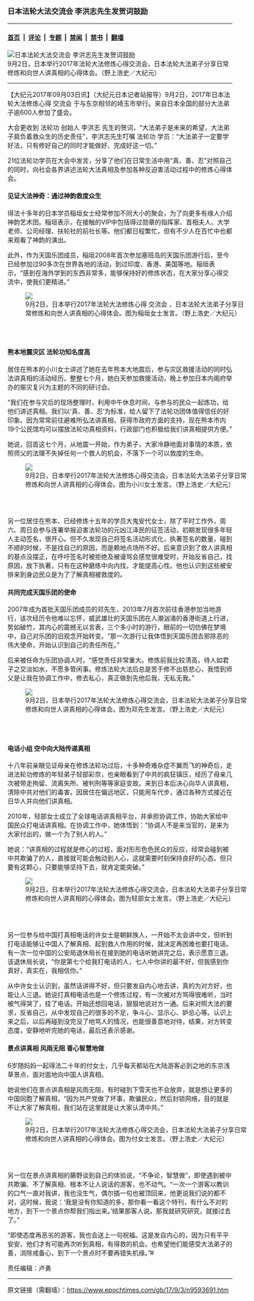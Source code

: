 ### 日本法轮大法交流会 李洪志先生发贺词鼓励

---

#### [首页](../../../..?n9593691) &nbsp;|&nbsp; [评论](../../../../../epoch-comment?n9593691) &nbsp;|&nbsp; [专题](../../../../../epoch-special?n9593691) &nbsp;|&nbsp; [禁闻](../../../../../epoch-news?n9593691) &nbsp;|&nbsp; [禁书](../../../../../books?n9593691) &nbsp;|&nbsp; [翻墙](https://github.com/gfw-breaker/nogfw/blob/master/README.md?n9593691)


<div><img alt="日本法轮大法交流会 李洪志先生发贺词鼓励" class="attachment-djy_600_400 size-djy_600_400 wp-post-image" src="https://i.epochtimes.com/assets/uploads/2017/09/DSCF8654-600x400.jpg"/>
<div class="caption">
 9月2日，日本举行2017年法轮大法修炼心得交流会，日本法轮大法弟子分享日常修炼和向世人讲真相的心得体会。（野上浩史／大纪元）
</div></div><hr/><div class="post_content" id="artbody" itemprop="articleBody">
 <!-- article content begin -->
 <p>
  【大纪元2017年09月03日讯】（大纪元日本记者站报导）9月2日，2017年日本法轮大法修炼心得
  <ok href="https://www.epochtimes.com/gb/tag/%E4%BA%A4%E6%B5%81%E4%BC%9A.html">
   交流会
  </ok>
  于与东京相邻的埼玉市举行。来自日本全国的部分大法弟子逾600人参加了盛会。
 </p>
 <p>
  大会更收到
  <ok href="https://www.epochtimes.com/gb/tag/%E6%B3%95%E8%BD%AE%E5%8A%9F.html">
   法轮功
  </ok>
  创始人
  <ok href="https://www.epochtimes.com/gb/tag/%E6%9D%8E%E6%B4%AA%E5%BF%97.html">
   李洪志
  </ok>
  先生的贺词，“大法弟子是未来的希望，大法弟子肩负着救众生的历史责任”，李洪志先生叮嘱
  <ok href="https://www.epochtimes.com/gb/tag/%E6%B3%95%E8%BD%AE%E5%8A%9F.html">
   法轮功
  </ok>
  学员：“大法弟子一定要学好法，只有修好自己的同时才能做好、完成好这一切。”
 </p>
 <p>
  21位法轮功学员在大会中发言，分享了他们在日常生活中用“真、善、忍”对照自己的同时，向社会各界讲述法轮大法真相及参加各种反迫害活动过程中的修炼心得体会。
 </p>
 <h4>
  见证大法神奇：通过神韵救度众生
 </h4>
 <p>
  得法十多年的日本学员稲垣女士经常参加不同大小的聚会，为了向更多有缘人介绍神韵艺术团。稲垣表示，在接触的VIP中包括得过勋章的指挥家、首相夫人、大学老师、公司经理、扶轮社的前社长等。他们都日程繁忙，但有不少人在百忙中也都来观看了神韵的演出。
 </p>
 <p>
  此外，作为天国乐团成员，稲垣2008年首次参加塞班岛的天国乐团游行后，至今已经参加过90多次在世界各地的活动，到过印度、香港、美国等地。稲垣表示，“感到在海外学到的东西非常多，能够保持好的修炼状态，在大家分享心得交流中，使我们更精进。”
 </p>
 <figure aria-describedby="caption-attachment-9593718" class="wp-caption aligncenter" id="attachment_9593718" style="width: 500px">
  <ok href=" https://i.epochtimes.com/assets/uploads/2017/09/DSC_7257-e1504413283714-450x325.jpg" rel="noreferrer noopener" target="_blank">
   <img class="wp-image-9593718" src="https://i.epochtimes.com/assets/uploads/2017/09/DSC_7257-e1504413283714-450x325.jpg"/>
  </ok>
  <br/><figcaption class="wp-caption-text" id="caption-attachment-9593718">
   9月2日，日本举行2017年法轮大法修炼心得
   <ok href="https://www.epochtimes.com/gb/tag/%E4%BA%A4%E6%B5%81%E4%BC%9A.html">
    交流会
   </ok>
   ，日本法轮大法弟子分享日常修炼和向世人讲真相的心得体会。图为稲垣女士发言。（野上浩史／大纪元）
  </figcaption><br/>
 </figure><br/>
 <h4>
  熊本地震灾区 法轮功知名度高
 </h4>
 <p>
  居住在熊本的小川女士讲述了她在去年熊本大地震后，参与灾区救援活动的同时弘法讲真相的活动经历。整整七个月，她白天参加救援活动，晚上参加日本内阁府举办的赈灾复兴为主题的不同的研讨会。
 </p>
 <p>
  “我们在参与灾后的现场整理时，利用中午休息时间，与参与的民众一起炼功，给他们讲述真相。我们以‘真、善、忍’为标准，给人留下了法轮功团体值得信任的好印象。因为常常前往避难所弘法讲真相，获得市政府方面的支持，现在熊本市内19个公民馆均可以摆放法轮功真相资料，行政部门也积极给我们讲真相提供方便。”
 </p>
 <p>
  她说，回首这七个月，从地震一开始，作为弟子，大家冷静地面对事情的本质，依照师父的法理不失掉任何一个救人的机会，不落下一个可以救度的生命。
 </p>
 <figure aria-describedby="caption-attachment-9593725" class="wp-caption aligncenter" id="attachment_9593725" style="width: 501px">
  <ok href=" https://i.epochtimes.com/assets/uploads/2017/09/DSC_7316-e1504413349227-450x328.jpg" rel="noreferrer noopener" target="_blank">
   <img class="wp-image-9593725" src="https://i.epochtimes.com/assets/uploads/2017/09/DSC_7316-e1504413349227-450x328.jpg"/>
  </ok>
  <br/><figcaption class="wp-caption-text" id="caption-attachment-9593725">
   9月2日，日本举行2017年法轮大法修炼心得交流会，日本法轮大法弟子分享日常修炼和向世人讲真相的心得体会。图为小川女士发言。（野上浩史／大纪元）
  </figcaption><br/>
 </figure><br/>
 <p>
  另一位居住在熊本、已经修炼十五年的学员大鬼安代女士，除了平时工作外，周六、周日会参与连署举报迫害法轮功的元凶江泽民的征签活动，初期发现很多年轻人主动签名，很开心。但不久发现自己将签名活动形式化，执著签名的数量，碰到不顺的时候，不是找自己的原因，而是赖地点场所不好。后来意识到了救人讲真相的基点没摆正，在呼吁签名时被拒绝及被谩骂会感觉很难受时，开始反省自己，找原因，放下执著，只有在这种磨练中向内找，才能提高心性。他也认识到这些被安排来到身边民众是为了了解真相被救度的。
 </p>
 <h4>
  共同完成天国乐团的使命
 </h4>
 <p>
  2007年成为首批天国乐团成员的邓先生，2013年7月首次前往香港参加当地游行，该次经历令他难以忘怀，威武雄壮的天国乐团在人潮汹涌的香港街道上行进，势如破竹，其内心的震撼无以言表，三个多小时的游行，眼前的一切仿佛在梦境中，自己对乐团的旧观念开始转变。“那一次游行让我体悟到天国乐团去邪除恶的伟大使命，开始认识到自己的责任所在。”
 </p>
 <p>
  后来被任命为乐团协调人时，“感觉责任非常重大。修炼前我比较清高，待人如君子之交淡如水，不愿多管闲事。修炼法轮大法后总是苦于修不出慈悲心，我悟到师父是让我在协调工作中，修去私心，真正做到先他后我，无私无我。”
 </p>
 <figure aria-describedby="caption-attachment-9593727" class="wp-caption aligncenter" id="attachment_9593727" style="width: 500px">
  <ok href=" https://i.epochtimes.com/assets/uploads/2017/09/DSC_7281-e1504413399693-450x335.jpg" rel="noreferrer noopener" target="_blank">
   <img class="wp-image-9593727" src="https://i.epochtimes.com/assets/uploads/2017/09/DSC_7281-e1504413399693-450x335.jpg"/>
  </ok>
  <br/><figcaption class="wp-caption-text" id="caption-attachment-9593727">
   9月2日，日本举行2017年法轮大法修炼心得交流会，日本法轮大法弟子分享日常修炼和向世人讲真相的心得体会。图为邓先生发言。（野上浩史／大纪元）
  </figcaption><br/>
 </figure><br/>
 <h4>
  电话小组 空中向大陆传递真相
 </h4>
 <p>
  十八年前亲眼见证母亲在修炼法轮功过后，十多种奇难杂症不翼而飞的神奇后，走进法轮功修炼的年轻弟子轻部彩奈，也亲眼看到了中共的疯狂镇压，经历了母亲几次被带走拘留、流离失所、被判刑等等家庭变故。来到日本后决心向华人讲真相，清除中共对他们的毒害。因居住在偏远地区，只能用车代步，通过各种方式接近在日华人并向他们讲真相。
 </p>
 <p>
  2010年，轻部女士成立了全球电话讲真相平台，并承担协调工作，协助大家给中国民众打电话讲真相。在协调工作中，她体悟到：“协调人不是来当官的，是来为大家付出的，做一个为了别人的人。”
 </p>
 <p>
  她说：“讲真相的过程就是修心的过程，面对形形色色民众的反应，经常会碰到被中共欺骗了的人，直接就可能会触动到人心，这就需要时刻保持良好的心态，但只要有这颗心，只要能够坚持下去，就肯定能突破。”
 </p>
 <figure aria-describedby="caption-attachment-9593728" class="wp-caption aligncenter" id="attachment_9593728" style="width: 500px">
  <ok href=" https://i.epochtimes.com/assets/uploads/2017/09/DSC_7247-e1504413435755-450x322.jpg" rel="noreferrer noopener" target="_blank">
   <img class="wp-image-9593728" src="https://i.epochtimes.com/assets/uploads/2017/09/DSC_7247-e1504413435755-450x322.jpg"/>
  </ok>
  <br/><figcaption class="wp-caption-text" id="caption-attachment-9593728">
   9月2日，日本举行2017年法轮大法修炼心得交流会，日本法轮大法弟子分享日常修炼和向世人讲真相的心得体会。图为轻部女士发言。（野上浩史／大纪元）
  </figcaption><br/>
 </figure><br/>
 <p>
  另一位参与给中国打真相电话的许女士是朝鲜族人，一开始不太会讲中文，但听到打电话能够让中国人了解真相、起到救人作用的时候，就决定再困难也要打电话。有一次一位中国的公安局退休局长在接到她的电话听她讲完之后，表示愿意三退。该退休局长说，“你是第七个给我打电话的人，七人中你讲的最不好，但我感到你真好，真实在，我相信你。”
 </p>
 <p>
  从中许女士认识到，虽然话讲得不好，但只要发自内心地去讲，真的为对方好，也能让人三退。她说打真相电话也是一个修炼过程，有一次被对方骂得很难听，当时被气得哭了，挂了电话。开始还想回电话，狠狠地说对方一通。后来对照大法的要求，反省自己，从中发现自己的很多的不足，争斗心、显示心、妒忌心等。认识上来之后，以后再碰到没完没了地骂人的情况，也能很善意地对待，结果，对方转变态度，安静地听完她的电话，最后还表示感谢。
 </p>
 <h4>
  景点讲真相 风雨无阻 善心智慧地做
 </h4>
 <p>
  6岁随妈妈一起得法二十年的付女士，几乎每天都站在大陆游客必到之地的东京浅草景点，面对面地向中国人讲真相。
 </p>
 <p>
  她说他们在景点讲真相是风雨无阻，有时碰到下雪天也不会放弃，就是想让更多的中国同胞了解真相，“因为共产党做了坏事，欺骗民众，然后封锁网络，目的就是不让大家了解真相，我们站在这里就是让大家认清中共。”
 </p>
 <figure aria-describedby="caption-attachment-9593731" class="wp-caption aligncenter" id="attachment_9593731" style="width: 501px">
  <ok href=" https://i.epochtimes.com/assets/uploads/2017/09/DSC_7297-e1504413477284-450x334.jpg" rel="noreferrer noopener" target="_blank">
   <img class="wp-image-9593731" src="https://i.epochtimes.com/assets/uploads/2017/09/DSC_7297-e1504413477284-450x334.jpg"/>
  </ok>
  <br/><figcaption class="wp-caption-text" id="caption-attachment-9593731">
   9月2日，日本举行2017年法轮大法修炼心得交流会，日本法轮大法弟子分享日常修炼和向世人讲真相的心得体会。图为付女士发言。（野上浩史／大纪元）
  </figcaption><br/>
 </figure><br/>
 <p>
  另一位在景点讲真相的藤野谈到自己的体验说，“不争论，智慧做”，即使遇到被中共欺骗、不了解真相、根本不让人说话的游客，也不动气。“一次一个游客以教训的口气一直对我讲，我也没生气，偶尔插一句也被顶回来，他更说我们说的都不对，这时候，我说：‘我是没有你知道的多，那你看一看这个特刊，有什么不对的地方，到下一个景点你帮我们指出来。’结果那客人说，那我就研究研究，就接过去了。”
 </p>
 <p>
  “即使态度再恶劣的游客，我也会送上一句祝福。这是发自内心的，因为只有平平安安，他们才有可能再次听到真相，有得救的机会。也希望他们能感受大法弟子的善，消除戒备心，到下一个景点时不要再错失机缘。”#
 </p>
 <p>
  责任编辑：卢勇
 </p>
 <!-- article content end -->
 <div id="below_article_ad">
 </div>
</div>


---

原文链接（需翻墙）：https://www.epochtimes.com/gb/17/9/3/n9593691.htm